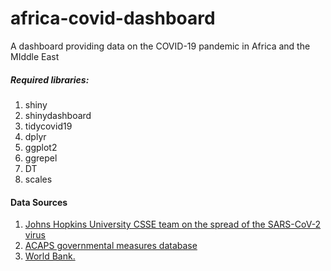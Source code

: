# africa-covid-dashboard
A dashboard providing data on the COVID-19 pandemic in Africa and the MIddle East

##### Required libraries:
  1. shiny
  2. shinydashboard
  3. tidycovid19
  4. dplyr
  5. ggplot2  
  6. ggrepel
  7. DT
  8. scales

#### Data Sources
  1. [Johns Hopkins University CSSE team on the spread of the SARS-CoV-2 virus](https://github.com/CSSEGISandData/COVID-19)
  2. [ACAPS governmental measures database](https://www.acaps.org/covid19-government-measures-dataset)
  3. [World Bank.](https://data.worldbank.org/)
